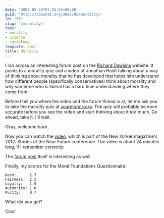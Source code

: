 ```yaml
---
date: '2007-05-24T07:55:55+00:00'
guid: 'http://docwhat.org/2007/05/morality/'
id: "55"
slug: '/morality/'
tags:
- morality
- Science
- sociology
template: post
title: Morality
---
```


I ran across an interesting forum post on the
[Richard Dawkins](http://www.richarddawkins.net/) website. It points to a
morality quiz and a video of Jonathan Haidt talking about a way of thinking
about morality that he has developed that helps him understand how different
people (specifically conservatives) think about morality and why someone who is
liberal has a hard time understanding where they come from.

Before I tell you where the video and the forum thread is at, let me ask you to
take the morality quiz at [yourmorals.org](http://www.yourmorals.org/). The quiz
will probably be more accurate before you see the video and start thinking about
it too much. Go ahead, take it. I'll wait.

<!-- more -->

Okay, welcome back.

Now you can watch the
[video](http://www.newyorker.com/online/video/conference/2007/haidt), which is
part of the New Yorker magazine's 2012: Stories of the Near Future conference.
The video is about 24 minutes long, if I remember correctly.

The
[forum post](http://www.richarddawkins.net/forum/viewtopic.php?t=15021&sid=6e15f2a4f958fa71f374b8e13a2200a7)
itself is interesting as well.

Finally, my scores for the Moral Foundations Questionnaire:

    Harm:      2.7
    Fairness:  2.3
    Loyalty:   1.5
    Authority: 1.0
    Purity:    0.7

What did you get?

Ciao!
